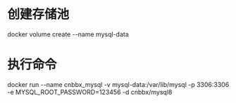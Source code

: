 # 创建存储池

docker volume create --name mysql-data

# 执行命令

docker run --name cnbbx_mysql -v mysql-data:/var/lib/mysql -p 3306:3306 -e MYSQL_ROOT_PASSWORD=123456 -d cnbbx/mysql8
